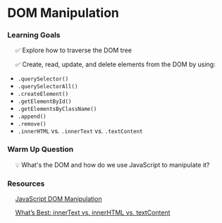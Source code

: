 # DOM Manipulation

### Learning Goals

&emsp; ✅ Explore how to traverse the DOM tree

&emsp; ✅ Create, read, update, and delete elements from the DOM by using: 
- `.querySelector()`
- `.querySelectorAll()`
- `.createElement()`
- `.getElementById()`
- `.getElementsByClassName()`
- `.append()`
- `.remove()`
- `.innerHTML` vs. `.innerText` vs. `.textContent`

### Warm Up Question

&emsp; 💡 What's the DOM and how do we use JavaScript to manipulate it?

### Resources

&emsp; [JavaScript DOM Manipulation](https://medium.com/@duonghoangvu/javascript-dom-manipulation-522ed8033d78)

&emsp; [What’s Best: innerText vs. innerHTML vs. textContent](https://betterprogramming.pub/whats-best-innertext-vs-innerhtml-vs-textcontent-903ebc43a3fc)